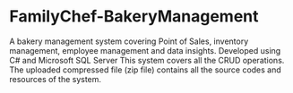 # FamilyChef-BakeryManagement
A bakery management system covering Point of Sales, inventory management, employee management and data insights. 
Developed using C# and Microsoft SQL Server
This system covers all the CRUD operations.
The uploaded compressed file (zip file) contains all the source codes and resources of the system.
